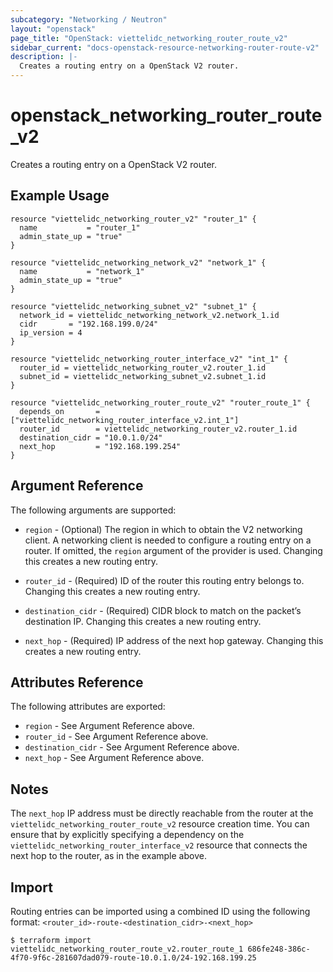 ```yaml
---
subcategory: "Networking / Neutron"
layout: "openstack"
page_title: "OpenStack: viettelidc_networking_router_route_v2"
sidebar_current: "docs-openstack-resource-networking-router-route-v2"
description: |-
  Creates a routing entry on a OpenStack V2 router.
---
```


# openstack\_networking\_router\_route\_v2

Creates a routing entry on a OpenStack V2 router.

## Example Usage

```hcl
resource "viettelidc_networking_router_v2" "router_1" {
  name           = "router_1"
  admin_state_up = "true"
}

resource "viettelidc_networking_network_v2" "network_1" {
  name           = "network_1"
  admin_state_up = "true"
}

resource "viettelidc_networking_subnet_v2" "subnet_1" {
  network_id = viettelidc_networking_network_v2.network_1.id
  cidr       = "192.168.199.0/24"
  ip_version = 4
}

resource "viettelidc_networking_router_interface_v2" "int_1" {
  router_id = viettelidc_networking_router_v2.router_1.id
  subnet_id = viettelidc_networking_subnet_v2.subnet_1.id
}

resource "viettelidc_networking_router_route_v2" "router_route_1" {
  depends_on       = ["viettelidc_networking_router_interface_v2.int_1"]
  router_id        = viettelidc_networking_router_v2.router_1.id
  destination_cidr = "10.0.1.0/24"
  next_hop         = "192.168.199.254"
}
```

## Argument Reference

The following arguments are supported:

* `region` - (Optional) The region in which to obtain the V2 networking client.
    A networking client is needed to configure a routing entry on a router. If omitted, the
    `region` argument of the provider is used. Changing this creates a new
    routing entry.

* `router_id` - (Required) ID of the router this routing entry belongs to. Changing
    this creates a new routing entry.

* `destination_cidr` - (Required) CIDR block to match on the packet’s destination IP. Changing
    this creates a new routing entry.

* `next_hop` - (Required) IP address of the next hop gateway.  Changing
    this creates a new routing entry.

## Attributes Reference

The following attributes are exported:

* `region` - See Argument Reference above.
* `router_id` - See Argument Reference above.
* `destination_cidr` - See Argument Reference above.
* `next_hop` - See Argument Reference above.

## Notes

The `next_hop` IP address must be directly reachable from the router at the ``viettelidc_networking_router_route_v2``
resource creation time.  You can ensure that by explicitly specifying a dependency on the ``viettelidc_networking_router_interface_v2``
resource that connects the next hop to the router, as in the example above.

## Import

Routing entries can be imported using a combined ID using the following format: ``<router_id>-route-<destination_cidr>-<next_hop>``

```
$ terraform import viettelidc_networking_router_route_v2.router_route_1 686fe248-386c-4f70-9f6c-281607dad079-route-10.0.1.0/24-192.168.199.25
```